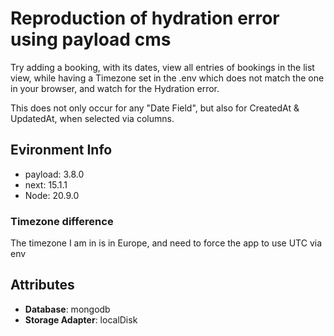 # Reproduction of hydration error using payload cms

Try adding a booking, with its dates, view all entries of bookings in the list view, while having a Timezone set in
the .env which does not match the one in your browser, and watch for the Hydration error.

This does not only occur for any "Date Field", but also for CreatedAt & UpdatedAt, when selected via columns.

## Evironment Info

- payload: 3.8.0
- next: 15.1.1
- Node: 20.9.0

### Timezone difference

The timezone I am in is in Europe, and need to force the app to use UTC via env

## Attributes

- **Database**: mongodb
- **Storage Adapter**: localDisk
